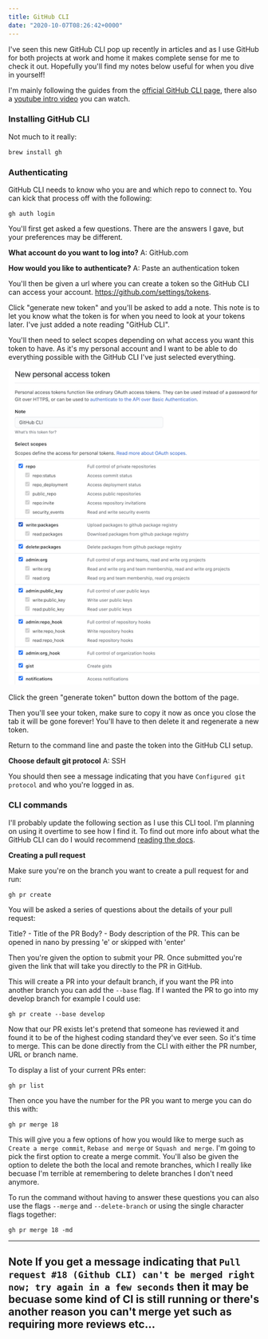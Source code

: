 ```yaml
---
title: GitHub CLI
date: "2020-10-07T08:26:42+0000"
---
```


I've seen this new GitHub CLI pop up recently in articles and as I use GitHub for both projects at work and home it makes complete sense for me to check it out. Hopefully you'll find my notes below useful for when you dive in yourself!

I'm mainly following the guides from the [official GitHub CLI page](https://cli.github.com/), there also a [youtube intro video](https://youtu.be/vcAIZ4axYZU) you can watch.

### Installing GitHub CLI

Not much to it really:
```
brew install gh
```

### Authenticating

GitHub CLI needs to know who you are and which repo to connect to. You can kick that process off with the following:
```
gh auth login
```

You'll first get asked a few questions. There are the answers I gave, but your preferences may be different.

**What account do you want to log into?**
A: GitHub.com

**How would you like to authenticate?**
A: Paste an authentication token

You'll then be given a url where you can create a token so the GitHub CLI can access your account. https://github.com/settings/tokens.

Click "generate new token" and you'll be asked to add a note. This note is to let you know what the token is for when you need to look at your tokens later. I've just added a note reading "GitHub CLI". 

You'll then need to select scopes depending on what access you want this token to have. As it's my personal account and I want to be able to do everything possible with the GitHub CLI I've just selected everything.

![GitHub token settings](./assets/github-token-selection.png)

Click the green "generate token" button down the bottom of the page.

Then you'll see your token, make sure to copy it now as once you close the tab it will be gone forever! You'll have to then delete it and regenerate a new token.

Return to the command line and paste the token into the GitHub CLI setup.

**Choose default git protocol**
A: SSH

You should then see a message indicating that you have `Configured git protocol` and who you're logged in as.


### CLI commands

I'll probably update the following section as I use this CLI tool. I'm planning on using it overtime to see how I find it. To find out more info about what the GitHub CLI can do I would recommend [reading the docs](https://cli.github.com/manual/).

**Creating a pull request**

Make sure you're on the branch you want to create a pull request for and run:

```
gh pr create
```

You will be asked a series of questions about the details of your pull request:

Title? - Title of the PR
Body? - Body description of the PR. This can be opened in nano by pressing 'e' or skipped with 'enter'

Then you're given the option to submit your PR. Once submitted you're given the link that will take you directly to the PR in GitHub.

This will create a PR into your default branch, if you want the PR into another branch you can add the `--base` flag. If I wanted the PR to go into my develop branch for example I could use:
```
gh pr create --base develop
```

Now that our PR exists let's pretend that someone has reviewed it and found it to be of the highest coding standard they've ever seen. So it's time to merge. This can be done directly from the CLI with either the PR number, URL or branch name.

To display a list of your current PRs enter:

```
gh pr list
```

Then once you have the number for the PR you want to merge you can do this with:

```
gh pr merge 18
```

This will give you a few options of how you would like to merge such as `Create a merge commit`, `Rebase and merge` or `Squash and merge`. I'm going to pick the first option to create a merge commit. You'll also be given the option to delete the both the local and remote branches, which I really like becuase I'm terrible at remembering to delete branches I don't need anymore.

To run the command without having to answer these questions you can also use the flags `--merge` and `--delete-branch` or using the single character flags together:

```
gh pr merge 18 -md
```

---
**Note**
If you get a message indicating that `Pull request #18 (Github CLI) can't be merged right now; try again in a few seconds` then it may be becuase some kind of CI is still running or there's another reason you can't merge yet such as requiring more reviews etc...
---